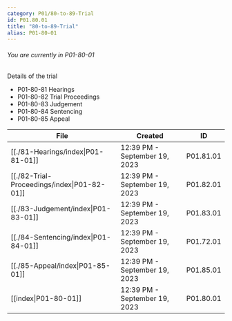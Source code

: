 ```yaml
---
category: P01/80-to-89-Trial
id: P01.80.01
title: "80-to-89-Trial"
alias: P01-80-01
---
```

###### You are currently in P01-80-01

Details of the trial

- P01-80-81 Hearings
- P01-80-82 Trial Proceedings
- P01-80-83 Judgement
-  P01-80-84 Sentencing
-  P01-80-85 Appeal

| File                                                                                       | Created                       | ID        |
| ------------------------------------------------------------------------------------------ | ----------------------------- | --------- |
| [[./81-Hearings/index\|P01-81-01]]          | 12:39 PM - September 19, 2023 | P01.81.01 |
| [[./82-Trial-Proceedings/index\|P01-82-01]] | 12:39 PM - September 19, 2023 | P01.82.01 |
| [[./83-Judgement/index\|P01-83-01]]         | 12:39 PM - September 19, 2023 | P01.83.01 |
| [[./84-Sentencing/index\|P01-84-01]]        | 12:39 PM - September 19, 2023 | P01.72.01 |
| [[./85-Appeal/index\|P01-85-01]]            | 12:39 PM - September 19, 2023 | P01.85.01 |
| [[index\|P01-80-01]]                      | 12:39 PM - September 19, 2023 | P01.80.01 |


